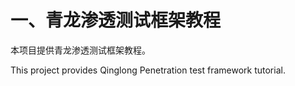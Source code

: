 # 一、青龙渗透测试框架教程

本项目提供青龙渗透测试框架教程。

This project provides Qinglong Penetration test framework tutorial.
